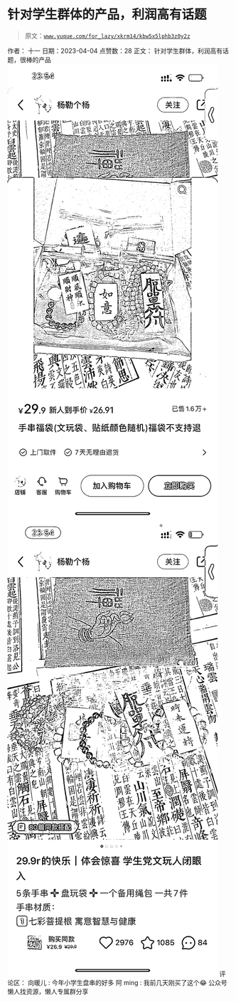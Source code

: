 # 针对学生群体的产品，利润高有话题

> 原文：[`www.yuque.com/for_lazy/xkrm14/kbw5x5lphb3z0y2z`](https://www.yuque.com/for_lazy/xkrm14/kbw5x5lphb3z0y2z)

<ne-p id="u778e05a0" data-lake-id="u778e05a0">作者： 十一</ne-p> <ne-p id="u3701dd97" data-lake-id="u3701dd97">日期：2023-04-04</ne-p> <ne-p id="ue490d21a" data-lake-id="ue490d21a">点赞数：28</ne-p> <ne-hole id="ua16f1a47" data-lake-id="ua16f1a47"><ne-card data-card-name="hr" data-card-type="block" id="F8zDk" data-event-boundary="card"><ne-p id="u2653c26f" data-lake-id="u2653c26f">正文：</ne-p> <ne-p id="u4627e11b" data-lake-id="u4627e11b">针对学生群体，利润高有话题，很棒的产品</ne-p> <ne-p id="u8e504f79" data-lake-id="u8e504f79"><ne-card data-card-name="image" data-card-type="inline" id="qSP6S" data-event-boundary="card">![](img/5b9b7f6cbed0825d94e38c621e5b53b1.png)</ne-card></ne-p> <ne-p id="ub0dfaa3f" data-lake-id="ub0dfaa3f"><ne-card data-card-name="image" data-card-type="inline" id="zkK3y" data-event-boundary="card">![](img/9b3647402356ca8098115461e2fd5ece.png)</ne-card></ne-p> <ne-hole id="u4a3b161f" data-lake-id="u4a3b161f"><ne-card data-card-name="hr" data-card-type="block" id="d13ej" data-event-boundary="card"><ne-p id="u52b73c50" data-lake-id="u52b73c50">评论区：</ne-p> <ne-p id="uac8f6bc8" data-lake-id="uac8f6bc8">向暖儿 : 今年小学生盘串的好多</ne-p> <ne-p id="u4200c6c8" data-lake-id="u4200c6c8">阿 ming : 我前几天刚买了这个😂</ne-p> <ne-hole id="ucca642b7" data-lake-id="ucca642b7"><ne-card data-card-name="hr" data-card-type="block" id="g7bgN" data-event-boundary="card"><ne-p id="u09b35511" data-lake-id="u09b35511">公众号懒人找资源，懒人专属群分享</ne-p></ne-card></ne-hole></ne-card></ne-hole></ne-card></ne-hole>